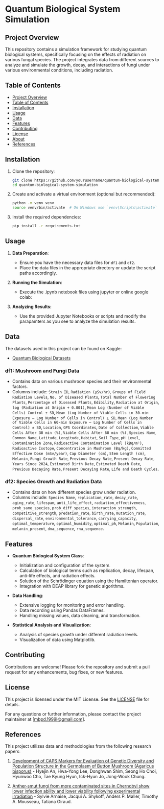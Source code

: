 # Quantum Biological System Simulation

## Project Overview

This repository contains a simulation framework for studying quantum biological systems, specifically focusing on the effects of radiation on various fungal species. The project integrates data from different sources to analyze and simulate the growth, decay, and interactions of fungi under various environmental conditions, including radiation.

## Table of Contents

- [Project Overview](#project-overview)
- [Table of Contents](#table-of-contents)
- [Installation](#installation)
- [Usage](#usage)
- [Data](#data)
- [Features](#features)
- [Contributing](#contributing)
- [License](#license)
- [About](#about)
- [References](#references)

## Installation

1. Clone the repository:
   ```bash
   git clone https://github.com/yourusername/quantum-biological-system-simulation.git
   cd quantum-biological-system-simulation
   ```

2. Create and activate a virtual environment (optional but recommended):
   ```bash
   python -m venv venv
   source venv/bin/activate  # On Windows use `venv\Scripts\activate`
   ```

3. Install the required dependencies:
   ```bash
   pip install -r requirements.txt
   ```

## Usage

1. **Data Preparation**:
   - Ensure you have the necessary data files for `df1` and `df2`.
   - Place the data files in the appropriate directory or update the script paths accordingly.

2. **Running the Simulation**:
   - Execute the .ipynb notebook files using jupyter or online google colab:

3. **Analyzing Results**:
   - Use the provided Jupyter Notebooks or scripts and modify the parapamters as you see to analyze the simulation results.

## Data

The datasets used in this project can be found on Kaggle:
- [Quantum Biological Datasets](https://www.kaggle.com/datasets/mbpd1999/quantbilogocial?select=combined_data2.csv)

### df1: Mushroom and Fungi Data
- Contains data on various mushroom species and their environmental factors.
- Columns include: `Strain ID`, `Radiation (µSv/hr)`, `Groups of Field Radiation Levels`, `No. of Diseased Plants`, `Total Number of Flowering Plants`, `Percentage of Diseased Plants`, `Edibility`, `Radiation at Origin`, `log (Radiation at Origin + 0.001)`, `Mean Log (Number of Viable Cells) Control ± SD`, `Mean (Log Number of Viable Cells in 30-min Exposure – Log Number of Cells in Control) ± SD`, `Mean (Log Number of Viable Cells in 60-min Exposure – Log Number of Cells in Control) ± SD`, `Location`, `GPS Coordinates`, `Date of Collection`, `Viable Cells After 30 min (%)`, `Viable Cells After 60 min (%)`, `Species Name`, `Common Name`, `Latitude`, `Longitude`, `Habitat`, `Soil Type`, `pH Level`, `Contamination Zone`, `Radioactive Contamination Level (kBq/m²)`, `Radioactive Isotope`, `Concentration in Mushroom (Bq/kg)`, `Committed Effective Dose (mSv/year)`, `Cap Diameter (cm)`, `Stem Length (cm)`, `Melanin`, `Fungi Growth Rate`, `Previous Decay Rate`, `Present Decay Rate`, `Years Since 2024`, `Estimated Birth Date`, `Estimated Death Date`, `Previous Decaying Rate`, `Present Decaying Rate`, `Life and Death Cycles`.

### df2: Species Growth and Radiation Data
- Contains data on how different species grow under radiation.
- Columns include: `Species Name`, `replication_rate`, `decay_rate`, `aging_rate`, `lifespan`, `anti_life_effect`, `radiation_effectiveness`, `prob_same_species`, `prob_diff_species`, `interaction_strength`, `competitive_strength`, `predation_rate`, `birth_rate`, `mutation_rate`, `dispersal_rate`, `environmental_tolerance`, `carrying_capacity`, `optimal_temperature`, `optimal_humidity`, `optimal_ph`, `Melanin`, `Population`, `melanin_present`, `dna_sequence`, `rna_sequence`.

## Features

- **Quantum Biological System Class**:
  - Initialization and configuration of the system.
  - Calculation of biological terms such as replication, decay, lifespan, anti-life effects, and radiation effects.
  - Solution of the Schrödinger equation using the Hamiltonian operator.
  - Integration with DEAP library for genetic algorithms.

- **Data Handling**:
  - Extensive logging for monitoring and error handling.
  - Data recording using Pandas DataFrames.
  - Handling missing values, data cleaning, and transformation.

- **Statistical Analysis and Visualization**:
  - Analysis of species growth under different radiation levels.
  - Visualization of data using Matplotlib.

## Contributing

Contributions are welcome! Please fork the repository and submit a pull request for any enhancements, bug fixes, or new features.

## License

This project is licensed under the MIT License. See the [LICENSE](LICENSE) file for details.


For any questions or further information, please contact the project maintainer at [mbpd.1999l@gmail.com].

## References

This project utilizes data and methodologies from the following research papers:

1. [Development of CAPS Markers for Evaluation of Genetic Diversity and Population Structure in the Germplasm of Button Mushroom (Agaricus bisporus)](https://www.ncbi.nlm.nih.gov/pmc/articles/PMC8151297/) - Hyejin An, Hwa-Yong Lee, Donghwan Shim, Seong Ho Choi, Hyunwoo Cho, Tae Kyung Hyun, Ick-Hyun Jo, Jong-Wook Chung.
   
2. [Anther‐smut fungi from more contaminated sites in Chernobyl show lower infection ability and lower viability following experimental irradiation](https://www.ncbi.nlm.nih.gov/pmc/articles/PMC7381591/) - Sylvie Arnaise, Jacqui A. Shykoff, Anders P. Møller, Timothy A. Mousseau, Tatiana Giraud.
